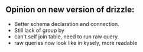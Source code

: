 ## Opinion on new version of drizzle:
- Better schema declaration and connection.
- Still lack of group by
- can't self join table, need to run raw query.
- raw queries now look like in kysely, more readable
